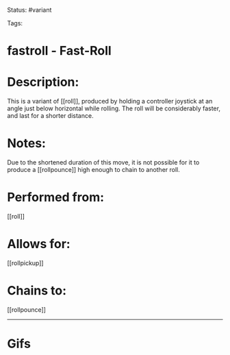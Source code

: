 Status: #variant

Tags: 

# fastroll - Fast-Roll

# Description:
This is a variant of [[roll]], produced by holding a controller joystick at an angle just below horizontal while rolling. The roll will be considerably faster, and last for a shorter distance.

# Notes:
Due to the shortened duration of this move, it is not possible for it to produce a [[rollpounce]] high enough to chain to another roll.

# Performed from:
[[roll]]

# Allows for:
[[rollpickup]]

# Chains to:
[[rollpounce]]

___
# Gifs
